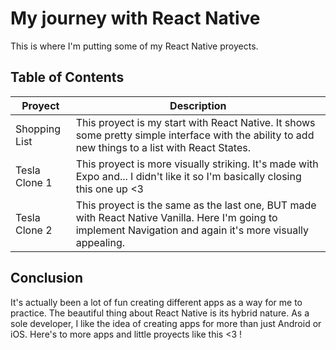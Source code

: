 # My journey with React Native

This is where I'm putting some of my React Native proyects.

## Table of Contents

| Proyect       | Description                                                                                                                                                  |
| ------------- | ------------------------------------------------------------------------------------------------------------------------------------------------------------ |
| Shopping List | This proyect is my start with React Native. It shows some pretty simple interface with the ability to add new things to a list with React States.            |
| Tesla Clone 1 | This proyect is more visually striking. It's made with Expo and... I didn't like it so I'm basically closing this one up <3                                  |
| Tesla Clone 2 | This proyect is the same as the last one, BUT made with React Native Vanilla. Here I'm going to implement Navigation and again it's more visually appealing. |

## Conclusion

It's actually been a lot of fun creating different apps as a way for me to practice. The beautiful thing about React Native is its hybrid nature. As a sole developer, I like the idea of creating apps for more than just Android or iOS.
Here's to more apps and little proyects like this <3 !
